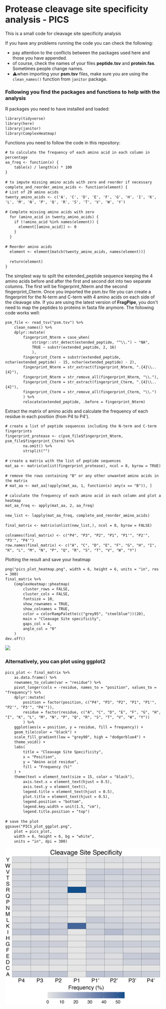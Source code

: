 # Protease cleavage site specificity analysis - PICS

This is a small code for cleavage site specificity analysis

If you have any problems running the code you can check the following:
- pay attention to the conflicts between the packages used here and those you have appended.
- of course, check the names of your files **peptide.tsv** and **protein.fas**. Sometimes people change names.
- ⚠️when importing your **psm.tsv** files, make sure you are using the `clean_names()` function from `janitor` package.

### Following you find the packages and functions to help with the analysis

R packages you need to have installed and loaded:

```
library(tidyverse)
library(here)
library(janitor)
library(ComplexHeatmap)
```

Functions you need to follow the code in this repository:

```
# to calculate the frequency of each amino acid in each column in percentage
aa_freq <- function(x) {
    table(x) / length(x) * 100
}

# to impute missing amino acids with zero and reorder if necessary
complete_and_reorder_amino_acids <- function(element) {
# List of 20 amino acids
twenty_amino_acids <- c('A', 'C', 'D', 'E', 'F', 'G', 'H', 'I', 'K', 'L', 'M', 'N', 'P', 'Q', 'R', 'S', 'T', 'V', 'W', 'Y')

# Complete missing amino acids with zero
  for (amino_acid in twenty_amino_acids) {
    if (!amino_acid %in% names(element)) {
      element[[amino_acid]] <- 0
    }
  }

# Reorder amino acids
  element <- element[match(twenty_amino_acids, names(element))]
  
  return(element)
}
```

The simplest way to spilt the extended_peptide sequence keeping the 4 amino acids before and after the first and second dot into two separate columns. The first will be fingerprint_Nterm and the second fingerprint_Cterm. Once you imported the psm.tsv file you can create a fingerprint for the N-term and C-term with 4 amino acids on each side of the cleavage site. If you are using the latest version of **FragPipe**, you don't need to map the peptides to proteins in fasta file anymore. The following code works well:

```
psm_file <- read_tsv("psm.tsv") %>%
    clean_names() %>%
    dplyr::mutate(
        fingerprint_Nterm = case_when(
            stringr::str_detect(extended_peptide, "^\\.") ~ "NA",
            TRUE ~ substr(extended_peptide, 2, 16)
            ),
        fingerprint_Cterm = substr(extended_peptide, nchar(extended_peptide) - 15, nchar(extended_peptide) - 2),
        fingerprint_Nterm = str_extract(fingerprint_Nterm, ".{4}\\..{4}"),
        fingerprint_Nterm = str_remove_all(fingerprint_Nterm, "\\."),
        fingerprint_Cterm = str_extract(fingerprint_Cterm, ".{4}\\..{4}"),
        fingerprint_Cterm = str_remove_all(fingerprint_Cterm, "\\.")
        ) %>%
        relocate(extended_peptide, .before = fingerprint_Nterm)
```

Extract the matrix of amino acids and calculate the frequency of each residue in each position (from P4 to P4').

```
# create a list of peptide sequences including the N-term and C-term fingerprints
fingerprint_protease <- c(psm_file$fingerprint_Nterm, psm_file$fingerprint_Cterm) %>% 
        na.omit() %>%
        strsplit("")
 
# create a matrix with the list of peptide sequences
mat_aa <- matrix(unlist(fingerprint_protease), ncol = 8, byrow = TRUE)

# remove the rows containing "B" or any other unwanted amino acids in the matrix
# mat_aa <- mat_aa[!apply(mat_aa, 1, function(x) any(x == "B")), ]

# calculate the frequency of each amino acid in each column and plot a heatmap
mat_aa_freq <- apply(mat_aa, 2, aa_freq)

new_list <- lapply(mat_aa_freq, complete_and_reorder_amino_acids)

final_matrix <- matrix(unlist(new_list,), ncol = 8, byrow = FALSE)

colnames(final_matrix) <- c("P4", "P3", "P2", "P1", "P1'", "P2'", "P3'", "P4'")
row.names(final_matrix) <- c("A", "C", "D", "E", "F", "G", "H", "I", "K", "L", "M", "N", "P", "Q", "R", "S", "T", "V", "W", "Y")
```

Plotting the result and save your heatmap

```
png("pics_plot_heatmap.png", width = 6, height = 6, units = "in", res = 300)
final_matrix %>%
    ComplexHeatmap::pheatmap(
        cluster_rows = FALSE,
        cluster_cols = FALSE,
        fontsize = 10,
        show_rownames = TRUE,
        show_colnames = TRUE,
        color = colorRampPalette(c("grey95", "steelblue"))(20),
        main = "Cleavage Site specificity",
        gaps_col = 4,
        angle_col = "0"
    )
dev.off()
```
<img src="https://your-image-url.type](https://github.com/41ison/Cleavage-site-specificity-analysis/blob/main/PICS_complexheatmap.png" width="100">

### Alternatively, you can plot using ggplot2

```
pics_plot <- final_matrix %>%
    as.data.frame() %>%
    rownames_to_column(var = "residue") %>%
    pivot_longer(cols = -residue, names_to = "position", values_to = "frequency") %>%
    dplyr::mutate(
        position = factor(position, c("P4", "P3", "P2", "P1", "P1'", "P2'", "P3'", "P4'")),
        residue = factor(residue, c("A", "C", "D", "E", "F", "G", "H", "I", "K", "L", "M", "N", "P", "Q", "R", "S", "T", "V", "W", "Y"))
        ) %>%
    ggplot(aes(x = position, y = residue, fill = frequency)) +
    geom_tile(color = "black") +
    scale_fill_gradient(low = "grey90", high = "dodgerblue4") +
    theme_void() +
    labs(
        title = "Cleavage Site Specificity",
        x = "Position",
        y = "Amino acid residue",
        fill = "Frequency (%)"
    ) +
    theme(text = element_text(size = 15, color = "black"),
        axis.text.x = element_text(hjust = 0.5),
        axis.text.y = element_text(),
        legend.title = element_text(hjust = 0.5),
        plot.title = element_text(hjust = 0.5),
        legend.position = "bottom",
        legend.key.width = unit(1.5, "cm"),
        legend.title.position = "top")

# save the plot
ggsave("PICS_plot_ggplot.png", 
    plot = pics_plot, 
    width = 6, height = 6, bg = "white",
    units = "in", dpi = 300)
```

![PICS plot using ggplot2](https://github.com/41ison/Cleavage-site-specificity-analysis/blob/main/PICS_ggplot2.png)
